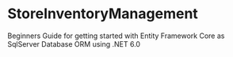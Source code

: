 # StoreInventoryManagement
Beginners Guide for getting started with Entity Framework Core as SqlServer Database ORM using .NET 6.0
